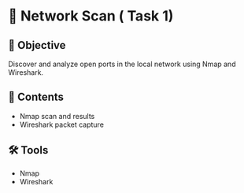 # 🧠 Network Scan ( Task 1)

## 🔎 Objective
Discover and analyze open ports in the local network using Nmap and Wireshark.

## 📂 Contents
- Nmap scan and results
- Wireshark packet capture

## 🛠 Tools
- Nmap
- Wireshark



